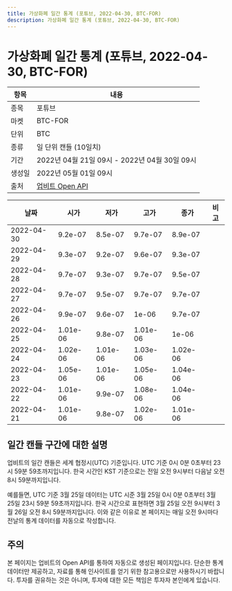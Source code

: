 ```yaml
---
title: 가상화폐 일간 통계 (포튜브, 2022-04-30, BTC-FOR)
description: 가상화폐 일간 통계 (포튜브, 2022-04-30, BTC-FOR)
---
```



가상화폐 일간 통계 (포튜브, 2022-04-30, BTC-FOR)
===

|항목|내용|
|--|--|
|종목|포튜브|
|마켓|BTC-FOR|
|단위|BTC|
|종류|일 단위 캔들 (10일치)|
|기간|2022년 04월 21일 09시 - 2022년 04월 30일 09시|
|생성일|2022년 05월 01일 09시|
|출처|[업비트 Open API](https://docs.upbit.com)|


|날짜|시가|저가|고가|종가|비고|
|--|--|--|--|--|--|
|2022-04-30|9.2e-07|8.5e-07|9.7e-07|8.9e-07|    |
|2022-04-29|9.3e-07|9.2e-07|9.6e-07|9.3e-07|    |
|2022-04-28|9.7e-07|9.3e-07|9.7e-07|9.5e-07|    |
|2022-04-27|9.7e-07|9.5e-07|9.7e-07|9.7e-07|    |
|2022-04-26|9.9e-07|9.6e-07|1e-06|9.7e-07|    |
|2022-04-25|1.01e-06|9.8e-07|1.01e-06|1e-06|    |
|2022-04-24|1.02e-06|1.01e-06|1.03e-06|1.02e-06|    |
|2022-04-23|1.05e-06|1.01e-06|1.05e-06|1.04e-06|    |
|2022-04-22|1.01e-06|9.9e-07|1.08e-06|1.04e-06|    |
|2022-04-21|1.01e-06|9.8e-07|1.02e-06|1.01e-06|    |


일간 캔들 구간에 대한 설명
---


업비트의 일간 캔들은 세계 협정시(UTC) 기준입니다. 
UTC 기준 0시 0분 0초부터 23시 59분 59초까지입니다. 
한국 시간인 KST 기준으로는 전일 오전 9시부터 다음날 오전 8시 59분까지입니다. 


예를들면, UTC 기준 3월 25일 데이터는 UTC 시준 3월 25일 0시 0분 0초부터 3월 25일 23시 59분 59초까지입니다. 
한국 시간으로 표현하면 3월 25일 오전 9시부터 3월 26일 오전 8시 59분까지입니다. 
이와 같은 이유로 본 페이지는 매일 오전 9시마다 전날의 통계 데이터를 자동으로 작성합니다. 


주의
---


본 페이지는 업비트의 Open API를 통하여 자동으로 생성된 페이지입니다. 
단순한 통계 데이터만 제공하고, 자료를 통해 인사이트를 얻기 위한 참고용으로만 사용하시기 바랍니다. 
투자를 권유하는 것은 아니며, 투자에 대한 모든 책임은 투자자 본인에게 있습니다. 
